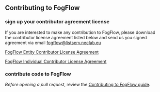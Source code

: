 ## Contributing to FogFlow


### sign up your contributor agreement license

If you are interested to make any contribution to FogFlow, please download the contributor license agreement listed below and send us you signed agreement via email fogflow@listserv.neclab.eu  


[FogFlow Entity Contributor License Agreement](https://github.com/smartfog/fogflow/blob/development/FogFlow-Entity.pdf)


[FogFlow Individual Contributor License Agreement](https://github.com/smartfog/fogflow/blob/development/FogFlow-Individual.pdf)

### contribute code to FogFlow

*Before opening a pull request*, review the 
[Contributing to FogFlow guide](https://fogflow.readthedocs.io/en/latest/guideline.html).


